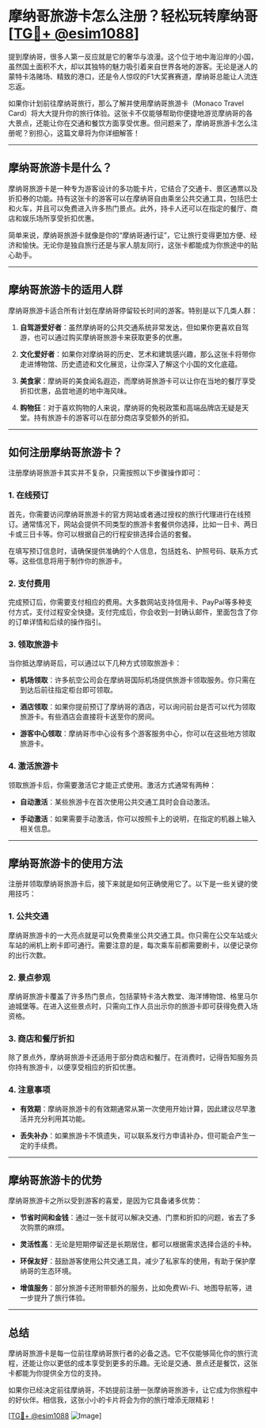 # 摩纳哥旅游卡怎么注册？轻松玩转摩纳哥[[TG💪+ @esim1088](https://t.me/s/esim1088)]

提到摩纳哥，很多人第一反应就是它的奢华与浪漫。这个位于地中海沿岸的小国，虽然国土面积不大，却以其独特的魅力吸引着来自世界各地的游客。无论是迷人的蒙特卡洛赌场、精致的港口，还是令人惊叹的F1大奖赛赛道，摩纳哥总能让人流连忘返。

如果你计划前往摩纳哥旅行，那么了解并使用摩纳哥旅游卡（Monaco Travel Card）将大大提升你的旅行体验。这张卡不仅能够帮助你便捷地游览摩纳哥的各大景点，还能让你在交通和餐饮方面享受优惠。但问题来了，摩纳哥旅游卡怎么注册呢？别担心，这篇文章将为你详细解答！

---

## 摩纳哥旅游卡是什么？

摩纳哥旅游卡是一种专为游客设计的多功能卡片，它结合了交通卡、景区通票以及折扣券的功能。持有这张卡的游客可以在摩纳哥自由乘坐公共交通工具，包括巴士和火车，并且可以免费进入许多热门景点。此外，持卡人还可以在指定的餐厅、商店和娱乐场所享受折扣优惠。

简单来说，摩纳哥旅游卡就像是你的“摩纳哥通行证”，它让旅行变得更加方便、经济和愉快。无论你是独自旅行还是与家人朋友同行，这张卡都能成为你旅途中的贴心助手。

---

## 摩纳哥旅游卡的适用人群

摩纳哥旅游卡适合所有计划在摩纳哥停留较长时间的游客。特别是以下几类人群：

1. **自驾游爱好者**：虽然摩纳哥的公共交通系统非常发达，但如果你更喜欢自驾游，也可以通过购买摩纳哥旅游卡来获取更多的优惠。
   
2. **文化爱好者**：如果你对摩纳哥的历史、艺术和建筑感兴趣，那么这张卡将带你走进博物馆、历史遗迹和文化展览，让你深入了解这个小国的文化底蕴。

3. **美食家**：摩纳哥的美食闻名遐迩，而摩纳哥旅游卡可以让你在当地的餐厅享受折扣优惠，品尝地道的地中海风味。

4. **购物狂**：对于喜欢购物的人来说，摩纳哥的免税政策和高端品牌店无疑是天堂。持有旅游卡的游客可以在部分商店享受额外的折扣。

---

## 如何注册摩纳哥旅游卡？

注册摩纳哥旅游卡其实并不复杂，只需按照以下步骤操作即可：

### 1. 在线预订

首先，你需要访问摩纳哥旅游卡的官方网站或者通过授权的旅行代理进行在线预订。通常情况下，网站会提供不同类型的旅游卡套餐供你选择，比如一日卡、两日卡或三日卡等。你可以根据自己的行程安排选择合适的套餐。

在填写预订信息时，请确保提供准确的个人信息，包括姓名、护照号码、联系方式等。这些信息将用于制作你的旅游卡。

### 2. 支付费用

完成预订后，你需要支付相应的费用。大多数网站支持信用卡、PayPal等多种支付方式，支付过程安全快捷。支付完成后，你会收到一封确认邮件，里面包含了你的订单详情和后续的操作指引。

### 3. 领取旅游卡

当你抵达摩纳哥后，可以通过以下几种方式领取旅游卡：

- **机场领取**：许多航空公司会在摩纳哥国际机场提供旅游卡领取服务。你只需在到达后前往指定柜台即可领取。
  
- **酒店领取**：如果你提前预订了摩纳哥的酒店，可以询问前台是否可以代为领取旅游卡。有些酒店会直接将卡送至你的房间。

- **游客中心领取**：摩纳哥市中心设有多个游客服务中心，你可以在这些地方领取旅游卡。

### 4. 激活旅游卡

领取旅游卡后，你需要激活它才能正式使用。激活方式通常有两种：

- **自动激活**：某些旅游卡在首次使用公共交通工具时会自动激活。

- **手动激活**：如果需要手动激活，你可以按照卡上的说明，在指定的机器上输入相关信息。

---

## 摩纳哥旅游卡的使用方法

注册并领取摩纳哥旅游卡后，接下来就是如何正确使用它了。以下是一些关键的使用技巧：

### 1. 公共交通

摩纳哥旅游卡的一大亮点就是可以免费乘坐公共交通工具。你只需在公交车站或火车站的闸机上刷卡即可通行。需要注意的是，每次乘车前都需要刷卡，以便记录你的出行次数。

### 2. 景点参观

摩纳哥旅游卡覆盖了许多热门景点，包括蒙特卡洛大教堂、海洋博物馆、格里马尔迪城堡等。在进入这些景点时，只需向工作人员出示你的旅游卡即可获得免费入场资格。

### 3. 商店和餐厅折扣

除了景点外，摩纳哥旅游卡还适用于部分商店和餐厅。在消费时，记得告知服务员你持有旅游卡，以便享受相应的折扣优惠。

### 4. 注意事项

- **有效期**：摩纳哥旅游卡的有效期通常从第一次使用开始计算，因此建议尽早激活并充分利用其功能。
  
- **丢失补办**：如果旅游卡不慎遗失，可以联系发行方申请补办，但可能会产生一定的手续费。

---

## 摩纳哥旅游卡的优势

摩纳哥旅游卡之所以受到游客的喜爱，是因为它具备诸多优势：

- **节省时间和金钱**：通过一张卡就可以解决交通、门票和折扣的问题，省去了多次购票的麻烦。
  
- **灵活性高**：无论是短期停留还是长期居住，都可以根据需求选择合适的卡种。

- **环保友好**：鼓励游客使用公共交通工具，减少了私家车的使用，有助于保护摩纳哥的生态环境。

- **增值服务**：部分旅游卡还附带额外的服务，比如免费Wi-Fi、地图导航等，进一步提升了旅行体验。

---

## 总结

摩纳哥旅游卡是每一位前往摩纳哥旅行者的必备之选。它不仅能够简化你的旅行流程，还能让你以更低的成本享受到更多的乐趣。无论是交通、景点还是餐饮，这张卡都能为你提供全方位的支持。

如果你已经决定前往摩纳哥，不妨提前注册一张摩纳哥旅游卡，让它成为你旅程中的好伙伴。相信我，这张小小的卡片将会为你的旅行增添无限精彩！

[[TG💪+ @esim1088](https://t.me/s/esim1088) ![Image](https://i.postimg.cc/4NQfJmqS/Snipaste-2025-05-13-00-14-12.png)]